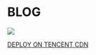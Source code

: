 # BLOG
![](https://github.com/yuchanns/yuchanns/workflows/blog/badge.svg?branch=master)

[DEPLOY ON TENCENT CDN](https://yuchanns.xyz)
